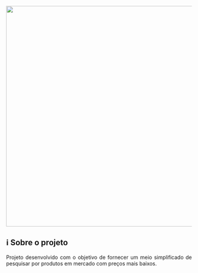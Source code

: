 <p align="center"><a href="image" target="_blank"><img width="600"src="https://i.imgur.com/erzGPxY.png"></a></p>

## ℹ️ Sobre o projeto
<p align="justify">Projeto desenvolvido com o objetivo de fornecer um meio simplificado de pesquisar por produtos em mercado com preços mais baixos.</p>
<br>